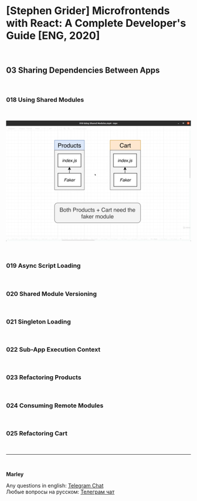 # [Stephen Grider] Microfrontends with React: A Complete Developer's Guide [ENG, 2020]

<br/>

## 03 Sharing Dependencies Between Apps

<br/>

### 018 Using Shared Modules

<br/>

![Application](/img/pic-m03-p01.png?raw=true)

<br/>

### 019 Async Script Loading

<br/>

### 020 Shared Module Versioning

<br/>

### 021 Singleton Loading

<br/>

### 022 Sub-App Execution Context

<br/>

### 023 Refactoring Products

<br/>

### 024 Consuming Remote Modules

<br/>

### 025 Refactoring Cart

<br/>

---

<br/>

**Marley**

Any questions in english: <a href="https://jsdev.org/chat/">Telegram Chat</a>  
Любые вопросы на русском: <a href="https://jsdev.ru/chat/">Телеграм чат</a>
